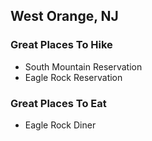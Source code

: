 ## West Orange, NJ


### Great Places To Hike

- South Mountain Reservation
- Eagle Rock Reservation


### Great Places To Eat
- Eagle Rock Diner
